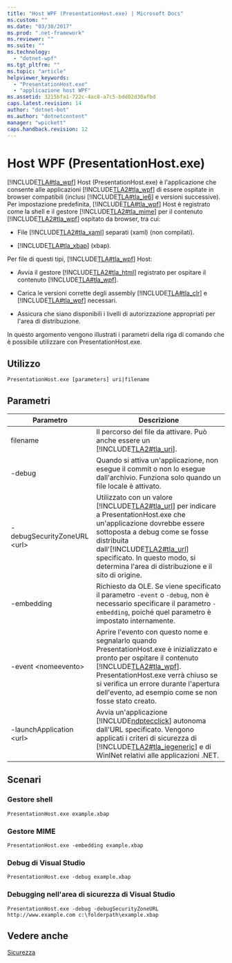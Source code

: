 ```yaml
---
title: "Host WPF (PresentationHost.exe) | Microsoft Docs"
ms.custom: ""
ms.date: "03/30/2017"
ms.prod: ".net-framework"
ms.reviewer: ""
ms.suite: ""
ms.technology: 
  - "dotnet-wpf"
ms.tgt_pltfrm: ""
ms.topic: "article"
helpviewer_keywords: 
  - "PresentationHost.exe"
  - "applicazione host WPF"
ms.assetid: 3215bfa1-722c-4ac8-a7c5-bdd02d30afbd
caps.latest.revision: 14
author: "dotnet-bot"
ms.author: "dotnetcontent"
manager: "wpickett"
caps.handback.revision: 12
---
```

# Host WPF (PresentationHost.exe)
[!INCLUDE[TLA#tla_wpf](../../../../includes/tlasharptla-wpf-md.md)] Host \(PresentationHost.exe\) è l'applicazione che consente alle applicazioni [!INCLUDE[TLA2#tla_wpf](../../../../includes/tla2sharptla-wpf-md.md)] di essere ospitate in browser compatibili \(inclusi [!INCLUDE[TLA#tla_ie6](../../../../includes/tlasharptla-ie6-md.md)] e versioni successive\).  Per impostazione predefinita, [!INCLUDE[TLA#tla_wpf](../../../../includes/tlasharptla-wpf-md.md)] Host è registrato come la shell e il gestore [!INCLUDE[TLA2#tla_mime](../../../../includes/tla2sharptla-mime-md.md)] per il contenuto [!INCLUDE[TLA2#tla_wpf](../../../../includes/tla2sharptla-wpf-md.md)] ospitato da browser, tra cui:  
  
-   File [!INCLUDE[TLA2#tla_xaml](../../../../includes/tla2sharptla-xaml-md.md)] separati \(xaml\) \(non compilati\).  
  
-   [!INCLUDE[TLA#tla_xbap](../../../../includes/tlasharptla-xbap-md.md)] \(xbap\).  
  
 Per file di questi tipi, [!INCLUDE[TLA#tla_wpf](../../../../includes/tlasharptla-wpf-md.md)] Host:  
  
-   Avvia il gestore [!INCLUDE[TLA2#tla_html](../../../../includes/tla2sharptla-html-md.md)] registrato per ospitare il contenuto [!INCLUDE[TLA#tla_wpf](../../../../includes/tlasharptla-wpf-md.md)].  
  
-   Carica le versioni corrette degli assembly [!INCLUDE[TLA#tla_clr](../../../../includes/tlasharptla-clr-md.md)] e [!INCLUDE[TLA#tla_wpf](../../../../includes/tlasharptla-wpf-md.md)] necessari.  
  
-   Assicura che siano disponibili i livelli di autorizzazione appropriati per l'area di distribuzione.  
  
 In questo argomento vengono illustrati i parametri della riga di comando che è possibile utilizzare con PresentationHost.exe.  
  
## Utilizzo  
 `PresentationHost.exe [parameters] uri|filename`  
  
## Parametri  
  
|Parametro|Descrizione|  
|---------------|-----------------|  
|filename|Il percorso del file da attivare.  Può anche essere un [!INCLUDE[TLA2#tla_uri](../../../../includes/tla2sharptla-uri-md.md)].|  
|\-debug|Quando si attiva un'applicazione, non esegue il commit o non lo esegue dall'archivio.  Funziona solo quando un file locale è attivato.|  
|\-debugSecurityZoneURL \<url\>|Utilizzato con un valore [!INCLUDE[TLA2#tla_url](../../../../includes/tla2sharptla-url-md.md)] per indicare a PresentationHost.exe che un'applicazione dovrebbe essere sottoposta a debug come se fosse distribuita dall'[!INCLUDE[TLA2#tla_url](../../../../includes/tla2sharptla-url-md.md)] specificato.  In questo modo, si determina l'area di distribuzione e il sito di origine.|  
|\-embedding|Richiesto da OLE.  Se viene specificato il parametro `-event` o `-debug`, non è necessario specificare il parametro `-embedding`, poiché quel parametro è impostato internamente.|  
|\-event \<nomeevento\>|Aprire l'evento con questo nome e segnalarlo quando PresentationHost.exe è inizializzato e pronto per ospitare il contenuto [!INCLUDE[TLA2#tla_wpf](../../../../includes/tla2sharptla-wpf-md.md)].  PresentationHost.exe verrà chiuso se si verifica un errore durante l'apertura dell'evento, ad esempio come se non fosse stato creato.|  
|\-launchApplication \<url\>|Avvia un'applicazione [!INCLUDE[ndptecclick](../../../../includes/ndptecclick-md.md)] autonoma dall'URL specificato.  Vengono applicati i criteri di sicurezza di [!INCLUDE[TLA2#tla_iegeneric](../../../../includes/tla2sharptla-iegeneric-md.md)] e di WinINet relativi alle applicazioni .NET.|  
  
## Scenari  
  
### Gestore shell  
 `PresentationHost.exe example.xbap`  
  
### Gestore MIME  
 `PresentationHost.exe -embedding example.xbap`  
  
### Debug di Visual Studio  
 `PresentationHost.exe -debug example.xbap`  
  
### Debugging nell'area di sicurezza di Visual Studio  
 `PresentationHost.exe -debug -debugSecurityZoneURL http://www.example.com c:\folderpath\example.xbap`  
  
## Vedere anche  
 [Sicurezza](../../../../docs/framework/wpf/security-wpf.md)